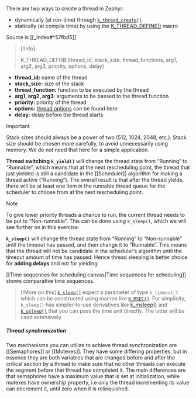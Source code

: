 
There are two ways to create a thread in Zephyr:
- dynamically (at run-time) through [`k_thread_create()`](https://developer.nordicsemi.com/nRF_Connect_SDK/doc/latest/zephyr/kernel/services/threads/index.html#c.k_thread_create)
- statically (at compile time) by using the [K_THREAD_DEFINE()](https://developer.nordicsemi.com/nRF_Connect_SDK/doc/latest/zephyr/kernel/services/threads/index.html#c.K_THREAD_DEFINE) macro

Source is [[_Index#^57fbd5]]
> [!Info]
> 
> K_THREAD_DEFINE(thread_id, stack_size, thread_functions, arg1, arg2, arg3, priority, options, delay)

- **thread_id:** name of the thread
- **stack_size:** size of the stack
- **thread_function:** function to be executed by the thread
- **arg1, arg2, arg3**: arguments to be passed to the thread function
- **priority:** priority of the thread
- **options:** [thread options](https://developer.nordicsemi.com/nRF_Connect_SDK/doc/latest/zephyr/kernel/services/threads/index.html#thread-options) can be found here
- **delay:** delay before the thread starts

> [!Important]
> Stack sizes should always be a power of two (512, 1024, 2048, etc.).
> Stack size should be chosen more carefully, to avoid unnecessarily using memory. We do not need that here for a simple application.

**Thread switching**
**`k_yield()`** will change the thread state from “Running” to “Runnable”, which means that at the next rescheduling point, the thread that just yielded is still a candidate in the [[Scheduler]] algorithm for making a thread active (“Running”). The overall result is that after the thread yields, there will be at least one item in the runnable thread queue for the scheduler to choose from at the next rescheduling point.
>[!Note]
> To give lower priority threads a chance to run, the current thread needs to be put to “Non-runnable”. This can be done using `k_sleep()`, which we will see further on in this exercise.

**`k_sleep()`** will change the thread state from “Running” to “Non-runnable” until the timeout has passed, and then change it to “Runnable”. This means that the thread will not be candidate in the scheduler’s algorithm until the timeout amount of time has passed. Hence thread sleeping is better choice for **adding delays** and not for yielding.

[[Time sequences for scheduling.canvas|Time sequences for scheduling]] shows comparative time sequences.

> [!More on this]
> [`k_sleep()`](https://developer.nordicsemi.com/nRF_Connect_SDK/doc/latest/zephyr/kernel/services/threads/index.html#c.k_sleep) expect a parameter of type `k_timeout_t` which can be constructed using macros like [`K_MSEC()`](https://developer.nordicsemi.com/nRF_Connect_SDK/doc/latest/zephyr/kernel/services/timing/clocks.html#c.K_MSEC). For simplicity, `k_sleep()` has simpler-to-use derivatives like [k_msleep()](https://developer.nordicsemi.com/nRF_Connect_SDK/doc/latest/zephyr/kernel/services/threads/index.html#c.k_msleep) and [`k_usleep()`](https://developer.nordicsemi.com/nRF_Connect_SDK/doc/latest/zephyr/kernel/services/threads/index.html#c.k_usleep) that you can pass the time unit directly. The latter will be used extensively.

##### Thread synchronization
Two mechanisms you can utilize to achieve thread synchronization are [[Semaphores]] or [[Mutexes]]. They have some differing properties, but in essence they are both variables that are changed before and after the critical section by a thread to make sure that no other threads can execute the segment before that thread has completed it.
The main differences are that semaphores have a maximum value that is set at initialization, while mutexes have ownership property, i.e only the thread incrementing its value can decrement it, until zero when it is relinquished.